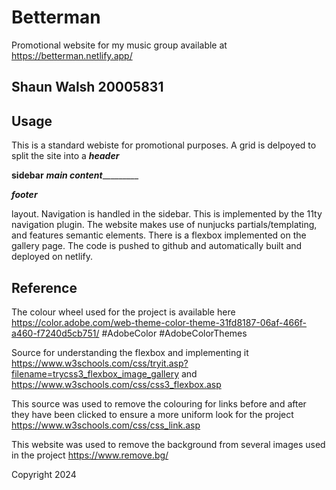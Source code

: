 # Betterman
Promotional website for my music group available at https://betterman.netlify.app/

## Shaun Walsh 20005831

## Usage
This is a standard webiste for promotional purposes. A grid is delpoyed to split the site into a 
___________________________header___________________________

__sidebar__  _____________main content______________________

___________________________footer___________________________

layout. Navigation is handled in the sidebar. This is implemented by the 11ty navigation plugin. The website makes use of nunjucks partials/templating, and features semantic elements. There is a flexbox implemented on the gallery page. The code is pushed to github and automatically built and deployed on netlify.


## Reference
The colour wheel used for the project is available here https://color.adobe.com/web-theme-color-theme-31fd8187-06af-466f-a460-f7240d5cb751/ #AdobeColor #AdobeColorThemes 

Source for understanding the flexbox and implementing it https://www.w3schools.com/css/tryit.asp?filename=trycss3_flexbox_image_gallery and https://www.w3schools.com/css/css3_flexbox.asp

This source was used to remove the colouring for links before and after they have been clicked to ensure a more uniform look for the project https://www.w3schools.com/css/css_link.asp

This website was used to remove the background from several images used in the project https://www.remove.bg/

Copyright 2024
